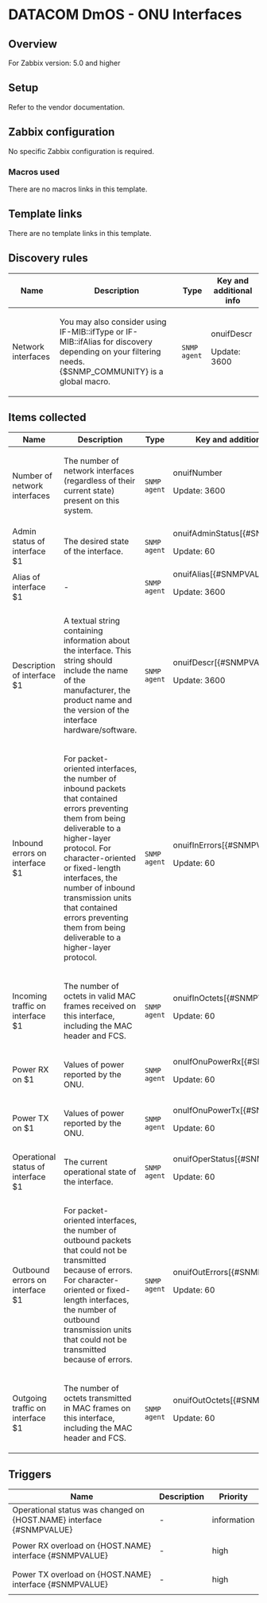 # DATACOM DmOS - ONU Interfaces

## Overview

For Zabbix version: 5.0 and higher

## Setup

Refer to the vendor documentation.

## Zabbix configuration

No specific Zabbix configuration is required.

### Macros used

There are no macros links in this template.

## Template links

There are no template links in this template.

## Discovery rules

|Name|Description|Type|Key and additional info|
|----|-----------|----|----|
|Network interfaces|<p>You may also consider using IF-MIB::ifType or IF-MIB::ifAlias for discovery depending on your filtering needs. {$SNMP_COMMUNITY} is a global macro.</p>|`SNMP agent`|onuifDescr<p>Update: 3600</p>|
## Items collected

|Name|Description|Type|Key and additional info|
|----|-----------|----|----|
|Number of network interfaces|<p>The number of network interfaces (regardless of their current state) present on this system.</p>|`SNMP agent`|onuifNumber<p>Update: 3600</p>|
|Admin status of interface $1|<p>The desired state of the interface.</p>|`SNMP agent`|onuifAdminStatus[{#SNMPVALUE}]<p>Update: 60</p>|
|Alias of interface $1|<p>-</p>|`SNMP agent`|onuifAlias[{#SNMPVALUE}]<p>Update: 3600</p>|
|Description of interface $1|<p>A textual string containing information about the interface. This string should include the name of the manufacturer, the product name and the version of the interface hardware/software.</p>|`SNMP agent`|onuifDescr[{#SNMPVALUE}]<p>Update: 3600</p>|
|Inbound errors on interface $1|<p>For packet-oriented interfaces, the number of inbound packets that contained errors preventing them from being deliverable to a higher-layer protocol. For character-oriented or fixed-length interfaces, the number of inbound transmission units that contained errors preventing them from being deliverable to a higher-layer protocol.</p>|`SNMP agent`|onuifInErrors[{#SNMPVALUE}]<p>Update: 60</p>|
|Incoming traffic on interface $1|<p>The number of octets in valid MAC frames received on this interface, including the MAC header and FCS.</p>|`SNMP agent`|onuifInOctets[{#SNMPVALUE}]<p>Update: 60</p>|
|Power RX on $1|<p>Values of power reported by the ONU.</p>|`SNMP agent`|onuIfOnuPowerRx[{#SNMPVALUE}]<p>Update: 60</p>|
|Power TX on $1|<p>Values of power reported by the ONU.</p>|`SNMP agent`|onuIfOnuPowerTx[{#SNMPVALUE}]<p>Update: 60</p>|
|Operational status of interface $1|<p>The current operational state of the interface.</p>|`SNMP agent`|onuifOperStatus[{#SNMPVALUE}]<p>Update: 60</p>|
|Outbound errors on interface $1|<p>For packet-oriented interfaces, the number of outbound packets that could not be transmitted because of errors. For character-oriented or fixed-length interfaces, the number of outbound transmission units that could not be transmitted because of errors.</p>|`SNMP agent`|onuifOutErrors[{#SNMPVALUE}]<p>Update: 60</p>|
|Outgoing traffic on interface $1|<p>The number of octets transmitted in MAC frames on this interface, including the MAC header and FCS.</p>|`SNMP agent`|onuifOutOctets[{#SNMPVALUE}]<p>Update: 60</p>|
## Triggers

|Name|Description|Priority|
|----|-----------|----|
|Operational status was changed on {HOST.NAME} interface {#SNMPVALUE}|<p>-</p>|information|
|Power RX overload on {HOST.NAME} interface {#SNMPVALUE}|<p>-</p>|high|
|Power TX overload on {HOST.NAME} interface {#SNMPVALUE}|<p>-</p>|high|
